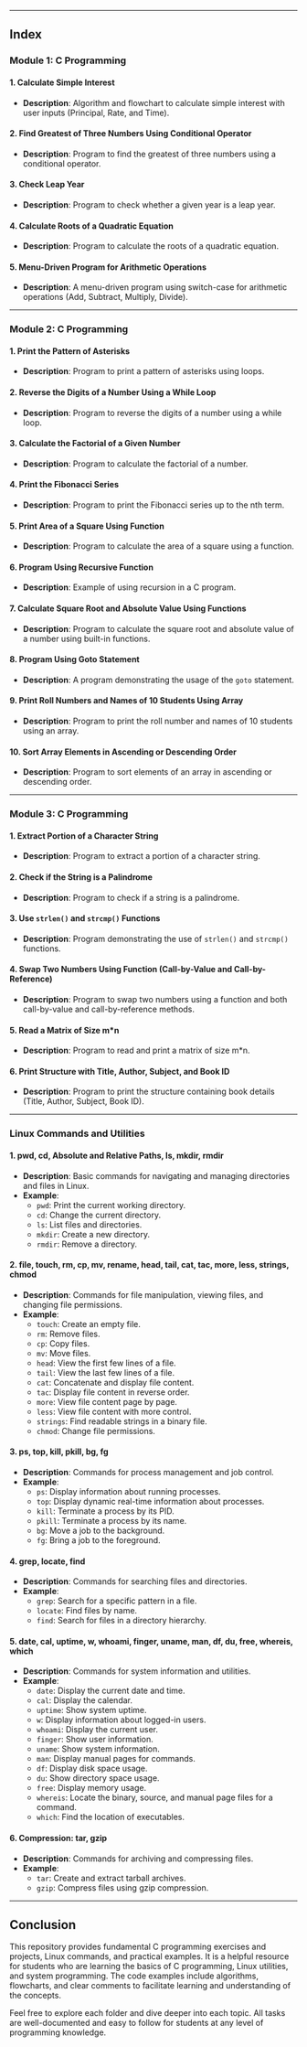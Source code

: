 
---

## Index

### **Module 1: C Programming**

#### **1. Calculate Simple Interest**
   - **Description**: Algorithm and flowchart to calculate simple interest with user inputs (Principal, Rate, and Time).
   
#### **2. Find Greatest of Three Numbers Using Conditional Operator**
   - **Description**: Program to find the greatest of three numbers using a conditional operator.
   
#### **3. Check Leap Year**
   - **Description**: Program to check whether a given year is a leap year.

#### **4. Calculate Roots of a Quadratic Equation**
   - **Description**: Program to calculate the roots of a quadratic equation.
   
#### **5. Menu-Driven Program for Arithmetic Operations**
   - **Description**: A menu-driven program using switch-case for arithmetic operations (Add, Subtract, Multiply, Divide).

---

### **Module 2: C Programming**

#### **1. Print the Pattern of Asterisks**
   - **Description**: Program to print a pattern of asterisks using loops.

#### **2. Reverse the Digits of a Number Using a While Loop**
   - **Description**: Program to reverse the digits of a number using a while loop.

#### **3. Calculate the Factorial of a Given Number**
   - **Description**: Program to calculate the factorial of a number.

#### **4. Print the Fibonacci Series**
   - **Description**: Program to print the Fibonacci series up to the nth term.

#### **5. Print Area of a Square Using Function**
   - **Description**: Program to calculate the area of a square using a function.

#### **6. Program Using Recursive Function**
   - **Description**: Example of using recursion in a C program.

#### **7. Calculate Square Root and Absolute Value Using Functions**
   - **Description**: Program to calculate the square root and absolute value of a number using built-in functions.

#### **8. Program Using Goto Statement**
   - **Description**: A program demonstrating the usage of the `goto` statement.

#### **9. Print Roll Numbers and Names of 10 Students Using Array**
   - **Description**: Program to print the roll number and names of 10 students using an array.

#### **10. Sort Array Elements in Ascending or Descending Order**
   - **Description**: Program to sort elements of an array in ascending or descending order.

---

### **Module 3: C Programming**

#### **1. Extract Portion of a Character String**
   - **Description**: Program to extract a portion of a character string.

#### **2. Check if the String is a Palindrome**
   - **Description**: Program to check if a string is a palindrome.

#### **3. Use `strlen()` and `strcmp()` Functions**
   - **Description**: Program demonstrating the use of `strlen()` and `strcmp()` functions.

#### **4. Swap Two Numbers Using Function (Call-by-Value and Call-by-Reference)**
   - **Description**: Program to swap two numbers using a function and both call-by-value and call-by-reference methods.

#### **5. Read a Matrix of Size m*n**
   - **Description**: Program to read and print a matrix of size m*n.

#### **6. Print Structure with Title, Author, Subject, and Book ID**
   - **Description**: Program to print the structure containing book details (Title, Author, Subject, Book ID).

---

### **Linux Commands and Utilities**

#### **1. pwd, cd, Absolute and Relative Paths, ls, mkdir, rmdir**
   - **Description**: Basic commands for navigating and managing directories and files in Linux.
   - **Example**:
     - `pwd`: Print the current working directory.
     - `cd`: Change the current directory.
     - `ls`: List files and directories.
     - `mkdir`: Create a new directory.
     - `rmdir`: Remove a directory.

#### **2. file, touch, rm, cp, mv, rename, head, tail, cat, tac, more, less, strings, chmod**
   - **Description**: Commands for file manipulation, viewing files, and changing file permissions.
   - **Example**:
     - `touch`: Create an empty file.
     - `rm`: Remove files.
     - `cp`: Copy files.
     - `mv`: Move files.
     - `head`: View the first few lines of a file.
     - `tail`: View the last few lines of a file.
     - `cat`: Concatenate and display file content.
     - `tac`: Display file content in reverse order.
     - `more`: View file content page by page.
     - `less`: View file content with more control.
     - `strings`: Find readable strings in a binary file.
     - `chmod`: Change file permissions.

#### **3. ps, top, kill, pkill, bg, fg**
   - **Description**: Commands for process management and job control.
   - **Example**:
     - `ps`: Display information about running processes.
     - `top`: Display dynamic real-time information about processes.
     - `kill`: Terminate a process by its PID.
     - `pkill`: Terminate a process by its name.
     - `bg`: Move a job to the background.
     - `fg`: Bring a job to the foreground.

#### **4. grep, locate, find**
   - **Description**: Commands for searching files and directories.
   - **Example**:
     - `grep`: Search for a specific pattern in a file.
     - `locate`: Find files by name.
     - `find`: Search for files in a directory hierarchy.

#### **5. date, cal, uptime, w, whoami, finger, uname, man, df, du, free, whereis, which**
   - **Description**: Commands for system information and utilities.
   - **Example**:
     - `date`: Display the current date and time.
     - `cal`: Display the calendar.
     - `uptime`: Show system uptime.
     - `w`: Display information about logged-in users.
     - `whoami`: Display the current user.
     - `finger`: Show user information.
     - `uname`: Show system information.
     - `man`: Display manual pages for commands.
     - `df`: Display disk space usage.
     - `du`: Show directory space usage.
     - `free`: Display memory usage.
     - `whereis`: Locate the binary, source, and manual page files for a command.
     - `which`: Find the location of executables.

#### **6. Compression: tar, gzip**
   - **Description**: Commands for archiving and compressing files.
   - **Example**:
     - `tar`: Create and extract tarball archives.
     - `gzip`: Compress files using gzip compression.

---

## Conclusion

This repository provides fundamental C programming exercises and projects, Linux commands, and practical examples. It is a helpful resource for students who are learning the basics of C programming, Linux utilities, and system programming. The code examples include algorithms, flowcharts, and clear comments to facilitate learning and understanding of the concepts.

Feel free to explore each folder and dive deeper into each topic. All tasks are well-documented and easy to follow for students at any level of programming knowledge.

